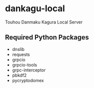 # dankagu-local
Touhou Danmaku Kagura Local Server

## Required Python Packages
- dnslib
- requests
- grpcio
- grpcio-tools
- grpc-interceptor
- pbkdf2
- pycryptodomex

